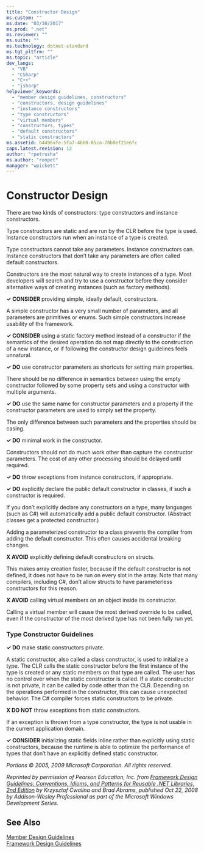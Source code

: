 ```yaml
---
title: "Constructor Design"
ms.custom: ""
ms.date: "03/30/2017"
ms.prod: ".net"
ms.reviewer: ""
ms.suite: ""
ms.technology: dotnet-standard
ms.tgt_pltfrm: ""
ms.topic: "article"
dev_langs: 
  - "VB"
  - "CSharp"
  - "C++"
  - "jsharp"
helpviewer_keywords: 
  - "member design guidelines, constructors"
  - "constructors, design guidelines"
  - "instance constructors"
  - "type constructors"
  - "virtual members"
  - "constructors, types"
  - "default constructors"
  - "static constructors"
ms.assetid: b4496afe-5fa7-4bb0-85ca-70b0ef21e6fc
caps.latest.revision: 12
author: "rpetrusha"
ms.author: "ronpet"
manager: "wpickett"
---
```

# Constructor Design
There are two kinds of constructors: type constructors and instance constructors.  
  
 Type constructors are static and are run by the CLR before the type is used. Instance constructors run when an instance of a type is created.  
  
 Type constructors cannot take any parameters. Instance constructors can. Instance constructors that don’t take any parameters are often called default constructors.  
  
 Constructors are the most natural way to create instances of a type. Most developers will search and try to use a constructor before they consider alternative ways of creating instances (such as factory methods).  
  
 **✓ CONSIDER** providing simple, ideally default, constructors.  
  
 A simple constructor has a very small number of parameters, and all parameters are primitives or enums. Such simple constructors increase usability of the framework.  
  
 **✓ CONSIDER** using a static factory method instead of a constructor if the semantics of the desired operation do not map directly to the construction of a new instance, or if following the constructor design guidelines feels unnatural.  
  
 **✓ DO** use constructor parameters as shortcuts for setting main properties.  
  
 There should be no difference in semantics between using the empty constructor followed by some property sets and using a constructor with multiple arguments.  
  
 **✓ DO** use the same name for constructor parameters and a property if the constructor parameters are used to simply set the property.  
  
 The only difference between such parameters and the properties should be casing.  
  
 **✓ DO** minimal work in the constructor.  
  
 Constructors should not do much work other than capture the constructor parameters. The cost of any other processing should be delayed until required.  
  
 **✓ DO** throw exceptions from instance constructors, if appropriate.  
  
 **✓ DO** explicitly declare the public default constructor in classes, if such a constructor is required.  
  
 If you don’t explicitly declare any constructors on a type, many languages (such as C#) will automatically add a public default constructor. (Abstract classes get a protected constructor.)  
  
 Adding a parameterized constructor to a class prevents the compiler from adding the default constructor. This often causes accidental breaking changes.  
  
 **X AVOID** explicitly defining default constructors on structs.  
  
 This makes array creation faster, because if the default constructor is not defined, it does not have to be run on every slot in the array. Note that many compilers, including C#, don’t allow structs to have parameterless constructors for this reason.  
  
 **X AVOID** calling virtual members on an object inside its constructor.  
  
 Calling a virtual member will cause the most derived override to be called, even if the constructor of the most derived type has not been fully run yet.  
  
### Type Constructor Guidelines  
 **✓ DO** make static constructors private.  
  
 A static constructor, also called a class constructor, is used to initialize a type. The CLR calls the static constructor before the first instance of the type is created or any static members on that type are called. The user has no control over when the static constructor is called. If a static constructor is not private, it can be called by code other than the CLR. Depending on the operations performed in the constructor, this can cause unexpected behavior. The C# compiler forces static constructors to be private.  
  
 **X DO NOT** throw exceptions from static constructors.  
  
 If an exception is thrown from a type constructor, the type is not usable in the current application domain.  
  
 **✓ CONSIDER** initializing static fields inline rather than explicitly using static constructors, because the runtime is able to optimize the performance of types that don’t have an explicitly defined static constructor.  
  
 *Portions © 2005, 2009 Microsoft Corporation. All rights reserved.*  
  
 *Reprinted by permission of Pearson Education, Inc. from [Framework Design Guidelines: Conventions, Idioms, and Patterns for Reusable .NET Libraries, 2nd Edition](http://www.informit.com/store/framework-design-guidelines-conventions-idioms-and-9780321545619) by Krzysztof Cwalina and Brad Abrams, published Oct 22, 2008 by Addison-Wesley Professional as part of the Microsoft Windows Development Series.*  
  
## See Also  
 [Member Design Guidelines](../../../docs/standard/design-guidelines/member.md)   
 [Framework Design Guidelines](../../../docs/standard/design-guidelines/index.md)
